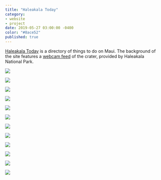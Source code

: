 ```yaml
---
title: "Haleakala Today"
category:
- website
- project
date: 2019-05-27 03:00:00 -0400
color: "#8ace52"
published: true
---
```


[Haleakala Today](https://haleakala.today/) is a directory of things to do on Maui. The background of the site features a [webcam feed](https://www.nps.gov/webcams-hale/HaleSummitCamCrater.jpg?20194271025&20194271029) of the crater, provided by Haleakala National Park.

![](https://files.elliott.computer/images/haleakala-today-1.jpg)

![](https://files.elliott.computer/images/haleakala-today-2.jpg)

![](https://files.elliott.computer/images/haleakala-today-4.jpg)

![](https://files.elliott.computer/images/haleakala-today-5.jpg)

![](https://files.elliott.computer/images/haleakala-today-6.jpg)

![](https://files.elliott.computer/images/haleakala-today-7.jpg)

![](https://files.elliott.computer/images/haleakala-today-8.jpg)

![](https://files.elliott.computer/images/haleakala-today-9.jpg)

![](https://files.elliott.computer/images/haleakala-today-11.jpg)

![](https://files.elliott.computer/images/haleakala-today-12.jpg)

![](https://files.elliott.computer/images/haleakala-today-13.jpg)

![](https://files.elliott.computer/images/haleakala-today-14.jpg)


